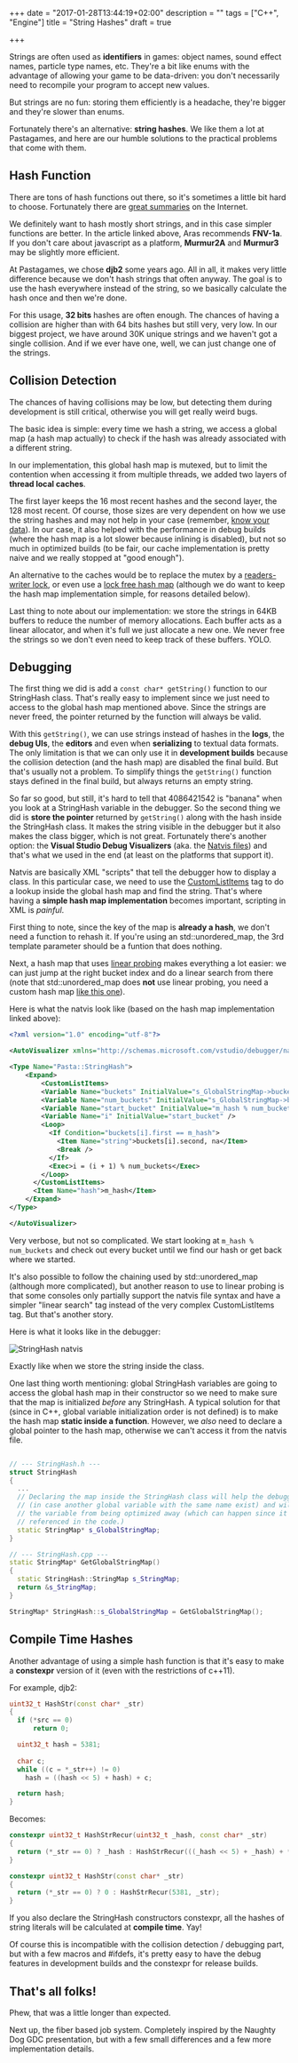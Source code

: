 +++
date = "2017-01-28T13:44:19+02:00"
description = ""
tags = ["C++", "Engine"]
title = "String Hashes"
draft = true

+++

Strings are often used as **identifiers** in games: object names, sound effect names, particle type names, etc. They're a bit like enums with the advantage of allowing your game to be data-driven: you don't necessarily need to recompile your program to accept new values.

But strings are no fun: storing them efficiently is a headache, they're bigger and they're slower than enums.

Fortunately there's an alternative: **string hashes**. We like them a lot at Pastagames, and here are our humble solutions to the practical problems that come with them.

<!--more-->


## Hash Function

There are tons of hash functions out there, so it's sometimes a little bit hard to choose. Fortunately there are [great summaries](http://aras-p.info/blog/2016/08/09/More-Hash-Function-Tests/) on the Internet.

We definitely want to hash mostly short strings, and in this case simpler functions are better. In the article linked above, Aras recommends **FNV-1a**. If you don't care about javascript as a platform, **Murmur2A** and **Murmur3** may be slightly more efficient. 

At Pastagames, we chose **djb2** some years ago. All in all, it makes very little difference because we don't hash strings that often anyway. The goal is to use the hash everywhere instead of the string, so we basically calculate the hash once and then we're done.

For this usage, **32 bits** hashes are often enough. The chances of having a collision are higher than with 64 bits hashes but still very, very low. In our biggest project, we have around 30K unique strings and we haven't got a single collision. And if we ever have one, well, we can just change one of the strings.

## Collision Detection

The chances of having collisions may be low, but detecting them during development is still critical, otherwise you will get really weird bugs.

The basic idea is simple: every time we hash a string, we access a global map (a hash map actually) to check if the hash was already associated with a different string.

In our implementation, this global hash map is mutexed, but to limit the contention when accessing it from multiple threads, we added two layers of **thread local caches**. 

The first layer keeps the 16 most recent hashes and the second layer, the 128 most recent. Of course, those sizes are very dependent on how we use the string hashes and may not help in your case (remember, [know your data](post/mike-actons-dod-workshop-2015/)). In our case, it also helped with the performance in debug builds (where the hash map is a lot slower because inlining is disabled), but not so much in optimized builds (to be fair, our cache implementation is pretty naive and we really stopped at "good enough").

An alternative to the caches would be to replace the mutex by a [readers-writer lock](https://en.wikipedia.org/wiki/Readers%E2%80%93writer_lock), or even use a [lock free hash map](https://github.com/preshing/junction) (although we do want to keep the hash map implementation simple, for reasons detailed below).

Last thing to note about our implementation: we store the strings in 64KB buffers to reduce the number of memory allocations. Each buffer acts as a linear allocator, and when it's full we just allocate a new one. We never free the strings so we don't even need to keep track of these buffers. YOLO.

## Debugging

The first thing we did is add a `const char* getString()` function to our StringHash class. That's really easy to implement since we just need to access to the global hash map mentioned above. Since the strings are never freed, the pointer returned by the function will always be valid. 

With this `getString()`, we can use strings instead of hashes in the **logs**, the **debug UIs**, the **editors** and even when **serializing** to textual data formats. The only limitation is that we can only use it in **development builds** because the collision detection (and the hash map) are disabled the final build. But that's usually not a problem. To simplify things the `getString()` function stays defined in the final build, but always returns an empty string.

So far so good, but still, it's hard to tell that 4086421542 is "banana" when you look at a StringHash variable in the debugger. So the second thing we did is **store the pointer** returned by `getString()` along with the hash inside the StringHash class. It makes the string visible in the debugger but it also makes the class bigger, which is not great. Fortunately there's another option: the **Visual Studio Debug Visualizers** (aka. the [Natvis files](https://msdn.microsoft.com/en-us/library/jj620914.aspx)) and that's what we used in the end (at least on the platforms that support it).

Natvis are basically XML "scripts" that tell the debugger how to display a class. In this particular case, we need to use the [CustomListItems](https://msdn.microsoft.com/en-us/library/jj620914.aspx#CustomListItems-expansion) tag to do a lookup inside the global hash map and find the string. That's where having a **simple hash map implementation** becomes important, scripting in XML is *painful*.

First thing to note, since the key of the map is **already a hash**, we don't need a function to rehash it. If you're using an std::unordered_map, the 3rd template parameter should be a funtion that does nothing.

Next, a hash map that uses [linear probing](https://en.wikipedia.org/wiki/Linear_probing) makes everything a lot easier: we can just jump at the right bucket index and do a linear search from there (note that std::unordered_map does **not** use linear probing, you need a custom hash map [like this one](https://github.com/rigtorp/HashMap)). 

Here is what the natvis look like (based on the hash map implementation linked above):

```xml
<?xml version="1.0" encoding="utf-8"?>

<AutoVisualizer xmlns="http://schemas.microsoft.com/vstudio/debugger/natvis/2010">

<Type Name="Pasta::StringHash">
    <Expand>
	    <CustomListItems>
        <Variable Name="buckets" InitialValue="s_GlobalStringMap->buckets_.mpBegin" />
        <Variable Name="num_buckets" InitialValue="s_GlobalStringMap->buckets_.mpEnd - s_GlobalStringMap->m_map.buckets_.mpBegin" />
        <Variable Name="start_bucket" InitialValue="m_hash % num_buckets" />
        <Variable Name="i" InitialValue="start_bucket" />
        <Loop>
          <If Condition="buckets[i].first == m_hash">
            <Item Name="string">buckets[i].second, na</Item>
            <Break />
          </If>
          <Exec>i = (i + 1) % num_buckets</Exec>
        </Loop>
      </CustomListItems>
      <Item Name="hash">m_hash</Item>
    </Expand>
</Type>

</AutoVisualizer>
```

Very verbose, but not so complicated. We start looking at `m_hash % num_buckets` and check out every bucket until we find our hash or get back where we started.

It's also possible to follow the chaining used by std::unordered_map (although more complicated), but another reason to use to linear probing is that some consoles only partially support the natvis file syntax and have a simpler "linear search" tag instead of the very complex CustomListItems tag. But that's another story.

Here is what it looks like in the debugger:

![StringHash natvis](images/stringhash_debugger.png)

Exactly like when we store the string inside the class.

One last thing worth mentioning: global StringHash variables are going to access the global hash map in their constructor so we need to make sure that the map is initialized *before* any StringHash. A typical solution for that (since in C++, global variable initialization order is not defined) is to make the hash map **static inside a function**. However, we *also* need to declare a global pointer to the hash map, otherwise we can't access it from the natvis file.


```c++

// --- StringHash.h ---
struct StringHash
{
  ...
  // Declaring the map inside the StringHash class will help the debugger find it
  // (in case another global variable with the same name exist) and will prevent
  // the variable from being optimized away (which can happen since it's never 
  // referenced in the code.)
  static StringMap* s_GlobalStringMap;
}

// --- StringHash.cpp ---
static StringMap* GetGlobalStringMap()
{
  static StringHash::StringMap s_StringMap;
  return &s_StringMap;
}

StringMap* StringHash::s_GlobalStringMap = GetGlobalStringMap();
```

## Compile Time Hashes

Another advantage of using a simple hash function is that it's easy to make a **constexpr** version of it (even with the restrictions of c++11).

For example, djb2:

```c++
uint32_t HashStr(const char* _str)
{
  if (*src == 0)
      return 0;

  uint32_t hash = 5381;
  
  char c;
  while ((c = *_str++) != 0)
    hash = ((hash << 5) + hash) + c;

  return hash;
}

```

Becomes:

```c++
constexpr uint32_t HashStrRecur(uint32_t _hash, const char* _str)
{
  return (*_str == 0) ? _hash : HashStrRecur(((_hash << 5) + _hash) + *_str, _str + 1);
}

constexpr uint32_t HashStr(const char* _str)
{
  return (*_str == 0) ? 0 : HashStrRecur(5381, _str);
}
```

If you also declare the StringHash constructors constexpr, all the hashes of string literals will be calculated at **compile time**. Yay!

Of course this is incompatible with the collision detection / debugging part, but with a few macros and #ifdefs, it's pretty easy to have the debug features in development builds and the constexpr for release builds. 

## That's all folks!

Phew, that was a little longer than expected.

Next up, the fiber based job system. Completely inspired by the Naughty Dog GDC presentation, but with a few small differences and a few more implementation details.
